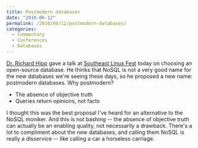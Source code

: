 ```yaml
---
title: Postmodern databases
date: "2010-06-12"
permalink: /2010/06/12/postmodern-databases/
categories:
  - Commentary
  - Conferences
  - Databases
---
```

[Dr. Richard Hipp][1] gave a talk at [Southeast Linux Fest][2] today on choosing an open-source database. He thinks that NoSQL is not a very good name for the new databases we're seeing these days, so he proposed a new name: postmodern databases. Why postmodern?

*   The absence of objective truth
*   Queries return opinions, not facts

I thought this was the best proposal I've heard for an alternative to the NoSQL moniker. And this is not bashing -- the absence of objective truth can actually be an enabling quality, not necessarily a drawback. There's a lot to compliment about the new databases, and calling them NoSQL is really a disservice -- like calling a car a horseless carriage.

 [1]: http://www.hwaci.com/drh/
 [2]: http://www.southeastlinuxfest.org/
